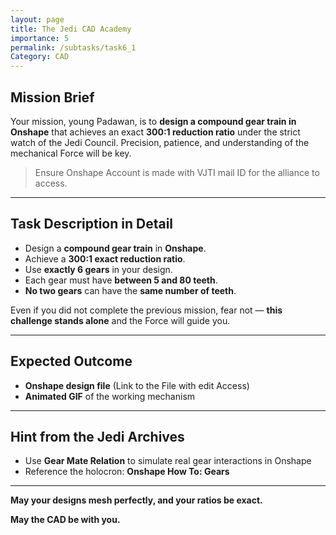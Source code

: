 ```yaml
---
layout: page
title: The Jedi CAD Academy
importance: 5
permalink: /subtasks/task6_1
Category: CAD
---
```

## Mission Brief

Your mission, young Padawan, is to **design a compound gear train in Onshape** that achieves an exact **300:1 reduction ratio** under the strict watch of the Jedi Council. Precision, patience, and understanding of the mechanical Force will be key.

> Ensure Onshape Account is made with VJTI mail ID for the alliance to access.
---

## Task Description in Detail

- Design a **compound gear train** in **Onshape**.
- Achieve a **300:1 exact reduction ratio**.
- Use **exactly 6 gears** in your design.
- Each gear must have **between 5 and 80 teeth**.
- **No two gears** can have the **same number of teeth**.

Even if you did not complete the previous mission, fear not — **this challenge stands alone** and the Force will guide you.

---

## Expected Outcome

- **Onshape design file** (Link to the File with edit Access)
- **Animated GIF** of the working mechanism

---

## Hint from the Jedi Archives

- Use **Gear Mate Relation** to simulate real gear interactions in Onshape
- Reference the holocron: **Onshape How To: Gears**

---

**May your designs mesh perfectly, and your ratios be exact.**

**May the CAD be with you.**
